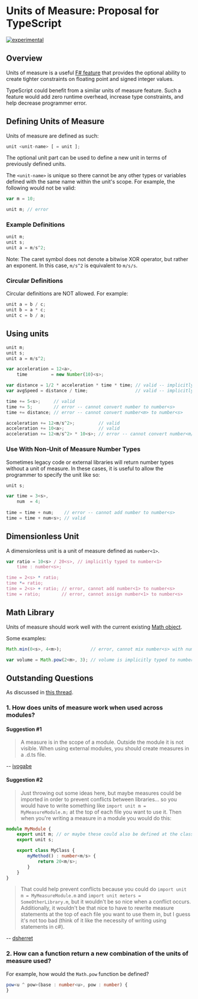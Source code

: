 Units of Measure: Proposal for TypeScript
=========================================

[![experimental](http://badges.github.io/stability-badges/dist/experimental.svg)](http://github.com/badges/stability-badges)

## Overview

Units of measure is a useful [F# feature](http://msdn.microsoft.com/en-us/library/dd233243.aspx) that provides the optional ability to create tighter constraints on floating point and signed integer values.

TypeScript could benefit from a similar units of measure feature. Such a feature would add zero runtime overhead, increase type constraints, and help decrease programmer error.

## Defining Units of Measure

Units of measure are defined as such:

```typescript
unit <unit-name> [ = unit ];
```

The optional unit part can be used to define a new unit in terms of previously defined units. 

The `<unit-name>` is unique so there cannot be any other types or variables defined with the same name within the unit's scope. For example, the following would not be valid:

```typescript
var m = 10;

unit m; // error
```

### Example Definitions

```typescript
unit m;
unit s;
unit a = m/s^2;
```

Note: The caret symbol does not denote a bitwise XOR operator, but rather an exponent. In this case, `m/s^2` is equivalent to `m/s/s`.

### Circular Definitions

Circular definitions are NOT allowed. For example:

```typescript
unit a = b / c;
unit b = a * c;
unit c = b / a;
```

## Using units

```typescript
unit m;
unit s;
unit a = m/s^2;

var acceleration = 12<a>,
    time         = new Number(10)<s>;

var distance = 1/2 * acceleration * time * time; // valid -- implicitly typed to number<m>
var avgSpeed = distance / time;                  // valid -- implicitly typed to number<m/s>

time += 5<s>;     // valid
time += 5;        // error -- cannot convert number to number<s>
time += distance; // error -- cannot convert number<m> to number<s>

acceleration += 12<m/s^2>;         // valid
acceleration += 10<a>;             // valid
acceleration += 12<m/s^2> * 10<s>; // error -- cannot convert number<m/s> to number<a>
```

### Use With Non-Unit of Measure Number Types

Sometimes legacy code or external libraries will return number types without a unit of measure. In these cases, it is useful to allow the programmer to specify the unit like so:

```typescript
unit s;

var time = 3<s>,
    num  = 4;
    
time = time + num;    // error -- cannot add number to number<s>
time = time + num<s>; // valid
```

## Dimensionless Unit

A dimensionless unit is a unit of measure defined as `number<1>`.

```typescript
var ratio = 10<s> / 20<s>, // implicitly typed to number<1>
    time : number<s>;

time = 2<s> * ratio;
time *= ratio;
time = 2<s> + ratio; // error, cannot add number<1> to number<s>
time = ratio;        // error, cannot assign number<1> to number<s>
```

## Math Library

Units of measure should work well with the current existing [Math object](https://developer.mozilla.org/en-US/docs/Web/JavaScript/Reference/Global_Objects/Math).

Some examples:

```typescript
Math.min(0<s>, 4<m>);           // error, cannot mix number<s> with number<m>

var volume = Math.pow(2<m>, 3); // volume is implicitly typed to number<m^3>
```

## Outstanding Questions

As discussed in [this thread](https://github.com/Microsoft/TypeScript/issues/364#issuecomment-51720786).

### 1. How does units of measure work when used across modules?

#### Suggestion #1

> A measure is in the scope of a module. Outside the module it is not visible. When using external modules, you should create measures in a .d.ts file. 

-- [ivogabe](https://github.com/Microsoft/TypeScript/issues/364#issuecomment-51711138)

#### Suggestion #2

> Just throwing out some ideas here, but maybe measures could be imported in order to prevent conflicts between libraries... so you would have to write something like `import unit m = MyMeasureModule.m;` at the top of each file you want to use it. Then when you're writing a measure in a module you would do this:

```typescript
module MyModule {
    export unit m; // or maybe these could also be defined at the class level
    export unit s;

    export class MyClass {
        myMethod() : number<m/s> {
            return 20<m/s>;
        }
    }
}
```

> That could help prevent conflicts because you could do `import unit m = MyMeasureModule.m` and `import unit meters = SomeOtherLibrary.m`, but it wouldn't be so nice when a conflict occurs. Additionally, it wouldn't be that nice to have to rewrite measure statements at the top of each file you want to use them in, but I guess it's not too bad (think of it like the necessity of writing using statements in c#).

-- [dsherret](https://github.com/Microsoft/TypeScript/issues/364#issuecomment-51716846)


### 2. How can a function return a new combination of the units of measure used?

For example, how would the `Math.pow` function be defined?

```typescript
pow<u ^ pow>(base : number<u>, pow : number) {
}
```
